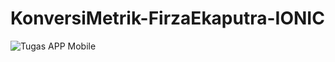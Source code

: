 # KonversiMetrik-FirzaEkaputra-IONIC

![Tugas APP Mobile](https://github.com/user-attachments/assets/4488dcfd-98bd-4239-8941-0c0f5b2519c2)
